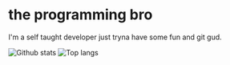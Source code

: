 # the programming bro

I'm a self taught developer just tryna have some fun and git gud.

![Github stats](https://github-readme-stats.vercel.app/api?username=chromium7&show_icons=true&theme=darcula)
![Top langs](https://github-readme-stats.vercel.app/api/top-langs/?username=chromium7&layout=compact&theme=darcula)
